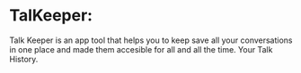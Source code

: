 # TalKeeper:

Talk Keeper is an app tool that helps you to keep save all your conversations in one place and made them accesible for all and all the time. Your Talk History.
